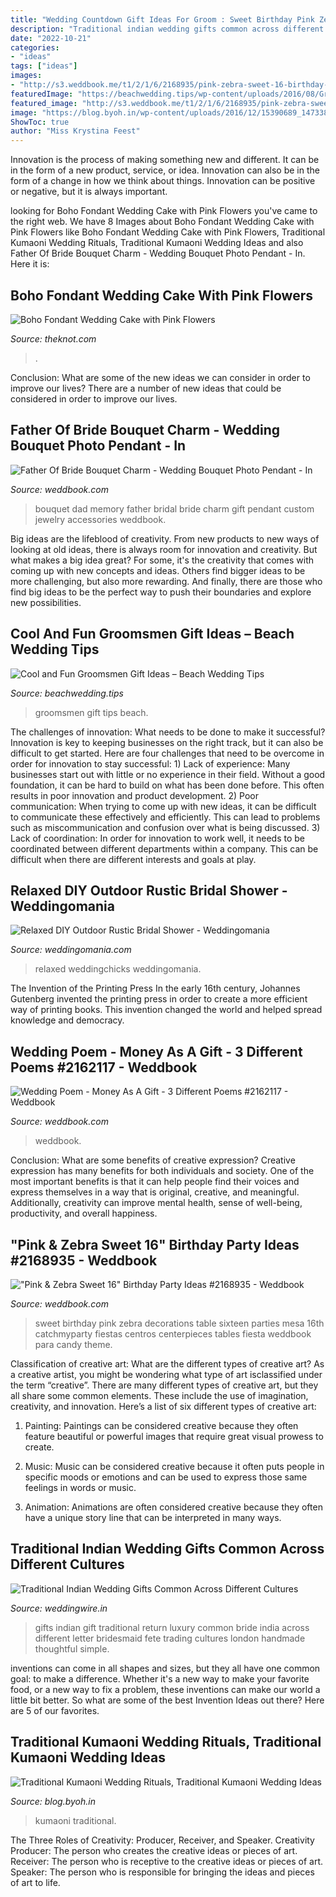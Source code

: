```yaml
---
title: "Wedding Countdown Gift Ideas For Groom : Sweet Birthday Pink Zebra Decorations Table Sixteen Parties Mesa 16th Catchmyparty Fiestas Centros Centerpieces Tables Fiesta Weddbook Para Candy Theme"
description: "Traditional indian wedding gifts common across different cultures"
date: "2022-10-21"
categories:
- "ideas"
tags: ["ideas"]
images:
- "http://s3.weddbook.me/t1/2/1/6/2168935/pink-zebra-sweet-16-birthday-party-ideas.jpg"
featuredImage: "https://beachwedding.tips/wp-content/uploads/2016/08/Groomsmen-Gift-Ideas.jpg"
featured_image: "http://s3.weddbook.me/t1/2/1/6/2168935/pink-zebra-sweet-16-birthday-party-ideas.jpg"
image: "https://blog.byoh.in/wp-content/uploads/2016/12/15390689_1473381986010394_4112954578889385201_n.jpg"
ShowToc: true
author: "Miss Krystina Feest"
---
```



Innovation is the process of making something new and different. It can be in the form of a new product, service, or idea. Innovation can also be in the form of a change in how we think about things. Innovation can be positive or negative, but it is always important.

	

		
looking for Boho Fondant Wedding Cake with Pink Flowers you've came to the right web. We have 8 Images about Boho Fondant Wedding Cake with Pink Flowers like Boho Fondant Wedding Cake with Pink Flowers, Traditional Kumaoni Wedding Rituals, Traditional Kumaoni Wedding Ideas and also Father Of Bride Bouquet Charm - Wedding Bouquet Photo Pendant - In. Here it is:
		
    
## Boho Fondant Wedding Cake With Pink Flowers

<img loading=lazy src="https://apis.xogrp.com/media-api/images/9348c770-79ea-11ea-8014-531d11bce1df" onerror="this.onerror=null;this.src='https://tse2.mm.bing.net/th?id=OIP.qTqYIaEeREJ3sLLQhOaNngHaLH&amp;pid=15.1';" alt="Boho Fondant Wedding Cake with Pink Flowers">

_Source: theknot.com_

>. 

	

Conclusion: What are some of the new ideas we can consider in order to improve our lives?
There are a number of new ideas that could be considered in order to improve our lives.

    
## Father Of Bride Bouquet Charm - Wedding Bouquet Photo Pendant - In

<img loading=lazy src="http://s3.weddbook.me/t1/2/7/2/2720764/father-of-bride-bouquet-charm-wedding-bouquet-photo-pendant-in-memory-of-dad-custom-bridal-gift-bridal-accessories-bouquet-jewelry.jpg" onerror="this.onerror=null;this.src='https://tse1.mm.bing.net/th?id=OIP.yBKyo-YVDZn3sNM9AstR3gHaJ3&amp;pid=15.1';" alt="Father Of Bride Bouquet Charm - Wedding Bouquet Photo Pendant - In">

_Source: weddbook.com_

>bouquet dad memory father bridal bride charm gift pendant custom jewelry accessories weddbook. 

	

Big ideas are the lifeblood of creativity. From new products to new ways of looking at old ideas, there is always room for innovation and creativity. But what makes a big idea great? For some, it's the creativity that comes with coming up with new concepts and ideas. Others find bigger ideas to be more challenging, but also more rewarding. And finally, there are those who find big ideas to be the perfect way to push their boundaries and explore new possibilities.

    
## Cool And Fun Groomsmen Gift Ideas – Beach Wedding Tips

<img loading=lazy src="https://beachwedding.tips/wp-content/uploads/2016/08/Groomsmen-Gift-Ideas.jpg" onerror="this.onerror=null;this.src='https://tse4.mm.bing.net/th?id=OIP.x_PxzJo8WiGd4HgmetnP1wHaMW&amp;pid=15.1';" alt="Cool and Fun Groomsmen Gift Ideas – Beach Wedding Tips">

_Source: beachwedding.tips_

>groomsmen gift tips beach. 

	

The challenges of innovation: What needs to be done to make it successful?
Innovation is key to keeping businesses on the right track, but it can also be difficult to get started. Here are four challenges that need to be overcome in order for innovation to stay successful: 1) Lack of experience: Many businesses start out with little or no experience in their field. Without a good foundation, it can be hard to build on what has been done before. This often results in poor innovation and product development. 2) Poor communication: When trying to come up with new ideas, it can be difficult to communicate these effectively and efficiently. This can lead to problems such as miscommunication and confusion over what is being discussed. 3) Lack of coordination: In order for innovation to work well, it needs to be coordinated between different departments within a company. This can be difficult when there are different interests and goals at play.

    
## Relaxed DIY Outdoor Rustic Bridal Shower - Weddingomania

<img loading=lazy src="https://i.weddingomania.com/relaxed-diy-outdoor-rustic-bridal-shower-7-500x668.jpg" onerror="this.onerror=null;this.src='https://tse4.mm.bing.net/th?id=OIP.9scI20Me1B7KML9y66h3FwHaJ5&amp;pid=15.1';" alt="Relaxed DIY Outdoor Rustic Bridal Shower - Weddingomania">

_Source: weddingomania.com_

>relaxed weddingchicks weddingomania. 

	

The Invention of the Printing Press
In the early 16th century, Johannes Gutenberg invented the printing press in order to create a more efficient way of printing books. This invention changed the world and helped spread knowledge and democracy.

    
## Wedding Poem - Money As A Gift - 3 Different Poems #2162117 - Weddbook

<img loading=lazy src="http://s3.weddbook.me/t1/2/1/6/2162117/wedding-poem-money-as-a-gift-3-different-poems.jpg" onerror="this.onerror=null;this.src='https://tse2.mm.bing.net/th?id=OIP.CBN_jGPBxQ5uRrTi1_GivQHaJ3&amp;pid=15.1';" alt="Wedding Poem - Money As A Gift - 3 Different Poems #2162117 - Weddbook">

_Source: weddbook.com_

>weddbook. 

	

Conclusion: What are some benefits of creative expression?
Creative expression has many benefits for both individuals and society. One of the most important benefits is that it can help people find their voices and express themselves in a way that is original, creative, and meaningful. Additionally, creativity can improve mental health, sense of well-being, productivity, and overall happiness.

    
## &quot;Pink &amp; Zebra Sweet 16&quot; Birthday Party Ideas #2168935 - Weddbook

<img loading=lazy src="http://s3.weddbook.me/t1/2/1/6/2168935/pink-zebra-sweet-16-birthday-party-ideas.jpg" onerror="this.onerror=null;this.src='https://tse3.mm.bing.net/th?id=OIP.nHyiVBsItu5mC8UvCIGT2wHaMY&amp;pid=15.1';" alt="&quot;Pink &amp; Zebra Sweet 16&quot; Birthday Party Ideas #2168935 - Weddbook">

_Source: weddbook.com_

>sweet birthday pink zebra decorations table sixteen parties mesa 16th catchmyparty fiestas centros centerpieces tables fiesta weddbook para candy theme. 

	

Classification of creative art: What are the different types of creative art?
As a creative artist, you might be wondering what type of art isclassified under the term “creative”. There are many different types of creative art, but they all share some common elements. These include the use of imagination, creativity, and innovation. Here’s a list of six different types of creative art:
1. Painting: Paintings can be considered creative because they often feature beautiful or powerful images that require great visual prowess to create.

2. Music: Music can be considered creative because it often puts people in specific moods or emotions and can be used to express those same feelings in words or music.

3. Animation: Animations are often considered creative because they often have a unique story line that can be interpreted in many ways.


    
## Traditional Indian Wedding Gifts Common Across Different Cultures

<img loading=lazy src="https://cdn0.weddingwire.in/img_e_77514/7/5/1/4/t30_20150820-094741080-ios_15_77514_v1.jpg" onerror="this.onerror=null;this.src='https://tse3.mm.bing.net/th?id=OIP.B1Mu48Fuq4KiBNAGbcKK6AHaE8&amp;pid=15.1';" alt="Traditional Indian Wedding Gifts Common Across Different Cultures">

_Source: weddingwire.in_

>gifts indian gift traditional return luxury common bride india across different letter bridesmaid fete trading cultures london handmade thoughtful simple. 

	

inventions can come in all shapes and sizes, but they all have one common goal: to make a difference. Whether it's a new way to make your favorite food, or a new way to fix a problem, these inventions can make our world a little bit better. So what are some of the best Invention Ideas out there? Here are 5 of our favorites.

    
## Traditional Kumaoni Wedding Rituals, Traditional Kumaoni Wedding Ideas

<img loading=lazy src="https://blog.byoh.in/wp-content/uploads/2016/12/15390689_1473381986010394_4112954578889385201_n.jpg" onerror="this.onerror=null;this.src='https://tse4.mm.bing.net/th?id=OIP.FrEtDndKqR8lM_amVj58RQHaE6&amp;pid=15.1';" alt="Traditional Kumaoni Wedding Rituals, Traditional Kumaoni Wedding Ideas">

_Source: blog.byoh.in_

>kumaoni traditional. 

	

The Three Roles of Creativity: Producer, Receiver, and Speaker.
Creativity Producer: The person who creates the creative ideas or pieces of art.
Receiver: The person who is receptive to the creative ideas or pieces of art. 
Speaker: The person who is responsible for bringing the ideas and pieces of art to life.

